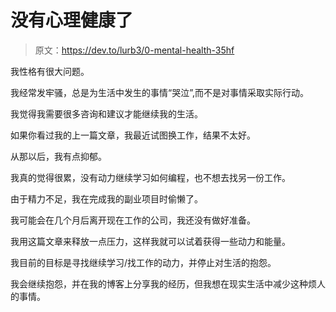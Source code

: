 # 没有心理健康了

> 原文：<https://dev.to/lurb3/0-mental-health-35hf>

我性格有很大问题。

我经常发牢骚，总是为生活中发生的事情“哭泣”,而不是对事情采取实际行动。

我觉得我需要很多咨询和建议才能继续我的生活。

如果你看过我的上一篇文章，我最近试图换工作，结果不太好。

从那以后，我有点抑郁。

我真的觉得很累，没有动力继续学习如何编程，也不想去找另一份工作。

由于精力不足，我在完成我的副业项目时偷懒了。

我可能会在几个月后离开现在工作的公司，我还没有做好准备。

我用这篇文章来释放一点压力，这样我就可以试着获得一些动力和能量。

我目前的目标是寻找继续学习/找工作的动力，并停止对生活的抱怨。

我会继续抱怨，并在我的博客上分享我的经历，但我想在现实生活中减少这种烦人的事情。